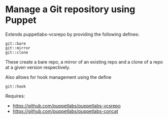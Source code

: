 Manage a Git repository using Puppet
====================================

Extends puppetlabs-vcsrepo by providing the following defines:

    git::bare
    git::mirror
    git::clone

These create a bare repo, a mirror of an existing repo and a clone of a repo at
a given version respectively.

Also allows for hook management using the define

    git::hook

Requires:
 * https://github.com/puppetlabs/puppetlabs-vcsrepo
 * https://github.com/puppetlabs/puppetlabs-concat

